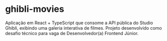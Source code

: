 # ghibli-movies
Aplicação em React + TypeScript que consome a API pública do Studio Ghibli, exibindo uma galeria interativa de filmes. Projeto desenvolvido como desafio técnico para vaga de Desenvolvedor(a) Frontend Júnior.
